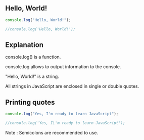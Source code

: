## Hello, World!

```javascript
console.log("Hello, World!");
```

```javascript
//console.log('Hello, World!');
```

## Explanation

console.log() is a function.

console.log allows to output information to the console.

"Hello, World!" is a string.

All strings in JavaScript are enclosed in single or double quotes.

## Printing quotes

```javascript
console.log("Yes, I'm ready to learn JavaScript");
```

```javascript
//console.log('Yes, I\'m ready to learn JavaScript');
```

Note : Semicolons are recommended to use.
